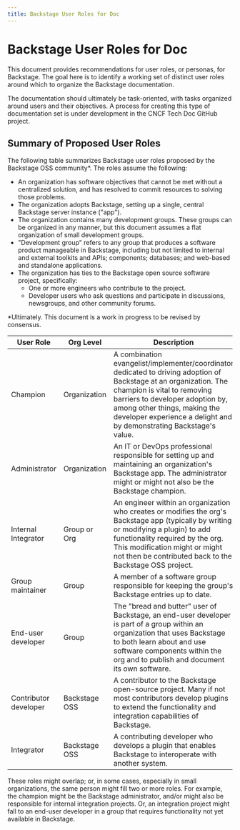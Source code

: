 ```yaml
---
title: Backstage User Roles for Doc
---
```


# Backstage User Roles for Doc

This document provides recommendations for user roles, or personas, for
Backstage. The goal here is to identify a working set of distinct user roles
around which to organize the Backstage documentation.

The documentation should ultimately be task-oriented, with tasks organized
around users and their objectives. A process for creating this type of
documentation set is under development in the CNCF Tech Doc GitHub project.

## Summary of Proposed User Roles

The following table summarizes Backstage user roles proposed by the Backstage
OSS community\*. The roles assume the following:

- An organization has software objectives that cannot be met without a
  centralized solution, and has resolved to commit resources to solving those
  problems.
- The organization adopts Backstage, setting up a single, central Backstage
  server instance ("app").
- The organization contains many development groups. These groups can be
  organized in any manner, but this document assumes a flat organization of
  small development groups.
- "Development group" refers to any group that produces a software product
  manageable in Backstage, including but not limited to internal and external
  toolkits and APIs; components; databases; and web-based and standalone
  applications.
- The organization has ties to the Backstage open source software project,
  specifically:
  - One or more engineers who contribute to the project.
  - Developer users who ask questions and participate in discussions,
    newsgroups, and other community forums.

\*Ultimately. This document is a work in progress to be revised by consensus.

| User Role             | Org Level     | Description                                                                                                                                                                                                                                                                                |
| --------------------- | ------------- | ------------------------------------------------------------------------------------------------------------------------------------------------------------------------------------------------------------------------------------------------------------------------------------------ |
| Champion              | Organization  | A combination evangelist/implementer/coordinator dedicated to driving adoption of Backstage at an organization. The champion is vital to removing barriers to developer adoption by, among other things, making the developer experience a delight and by demonstrating Backstage's value. |
| Administrator         | Organization  | An IT or DevOps professional responsible for setting up and maintaining an organization's Backstage app. The administrator might or might not also be the Backstage champion.                                                                                                              |
| Internal Integrator   | Group or Org  | An engineer within an organization who creates or modifies the org's Backstage app (typically by writing or modifying a plugin) to add functionality required by the org. This modification might or might not then be contributed back to the Backstage OSS project.                      |
| Group maintainer      | Group         | A member of a software group responsible for keeping the group's Backstage entries up to date.                                                                                                                                                                                             |
| End-user developer    | Group         | The "bread and butter" user of Backstage, an end-user developer is part of a group within an organization that uses Backstage to both learn about and use software components within the org and to publish and document its own software.                                                 |
| Contributor developer | Backstage OSS | A contributor to the Backstage open-source project. Many if not most contributors develop plugins to extend the functionality and integration capabilities of Backstage.                                                                                                                   |
| Integrator            | Backstage OSS | A contributing developer who develops a plugin that enables Backstage to interoperate with another system.                                                                                                                                                                                 |

These roles might overlap; or, in some cases, especially in small organizations,
the same person might fill two or more roles. For example, the champion might be
the Backstage administrator, and/or might also be responsible for internal
integration projects. Or, an integration project might fall to an end-user
developer in a group that requires functionality not yet available in Backstage.

